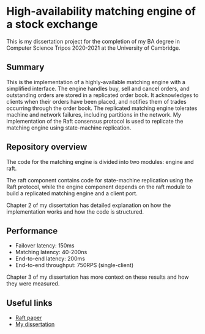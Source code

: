 # High-availability matching engine of a stock exchange

This is my dissertation project for the completion of my BA degree in Computer Science Tripos 2020-2021 at the
University of Cambridge.

## Summary

This is the implementation of a highly-available matching engine with a simplified interface. The engine handles buy,
sell and cancel orders, and outstanding orders are stored in a replicated order book. It acknowledges to clients when
their orders have been placed, and notifies them of trades occurring through the order book. The replicated matching
engine tolerates machine and network failures, including partitions in the network. My implementation of the Raft
consensus protocol is used to replicate the matching engine using state-machine replication.

## Repository overview

The code for the matching engine is divided into two modules: engine and raft.

The raft component contains code for state-machine replication using the Raft protocol, while the engine component
depends on the raft module to build a replicated matching engine and a client port.

Chapter 2 of my dissertation has detailed explanation on how the implementation works and how the code is structured.

## Performance

- Failover latency: 150ms
- Matching latency: 40-200ns
- End-to-end latency: 200ms
- End-to-end throughput: 750RPS (single-client)

Chapter 3 of my dissertation has more context on these results and how they were measured.

## Useful links

- [Raft paper](https://web.stanford.edu/~ouster/cgi-bin/papers/raft-atc14.pdf)
- [My dissertation](dissertation.pdf)

